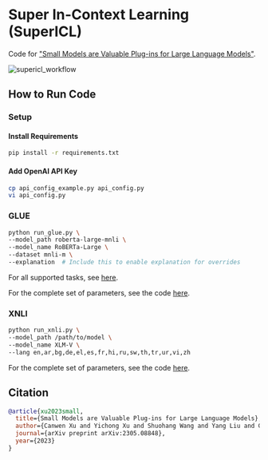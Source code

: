 # Super In-Context Learning (SuperICL)
Code for ["Small Models are Valuable Plug-ins for Large Language Models"](https://arxiv.org/abs/2305.08848).

![supericl_workflow](https://github.com/JetRunner/SuperICL/assets/22514219/4567f26b-2c21-4f00-bfba-92622dfab47b)

## How to Run Code
### Setup
#### Install Requirements
```bash
pip install -r requirements.txt
```

#### Add OpenAI API Key
```bash
cp api_config_example.py api_config.py
vi api_config.py
```

### GLUE
```bash
python run_glue.py \
--model_path roberta-large-mnli \
--model_name RoBERTa-Large \
--dataset mnli-m \
--explanation  # Include this to enable explanation for overrides
```
For all supported tasks, see [here](https://github.com/JetRunner/SuperICL/blob/main/run_glue.py#L34).

For the complete set of parameters, see the code [here](https://github.com/JetRunner/SuperICL/blob/main/run_glue.py#L23).

### XNLI
```bash
python run_xnli.py \
--model_path /path/to/model \
--model_name XLM-V \
--lang en,ar,bg,de,el,es,fr,hi,ru,sw,th,tr,ur,vi,zh 
```
For the complete set of parameters, see the code [here](https://github.com/JetRunner/SuperICL/blob/main/run_xnli.py#L20).

## Citation
```bibtex
@article{xu2023small,
  title={Small Models are Valuable Plug-ins for Large Language Models},
  author={Canwen Xu and Yichong Xu and Shuohang Wang and Yang Liu and Chenguang Zhu and Julian McAuley},
  journal={arXiv preprint arXiv:2305.08848},
  year={2023}
}
```
